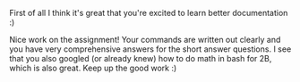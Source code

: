 First of all I think it's great that you're excited to learn better documentation :)

Nice work on the assignment! Your commands are written out clearly and you have very comprehensive answers for the short answer questions. I see that you also googled (or already knew) how to do math in bash for 2B, which is also great. Keep up the good work :)
